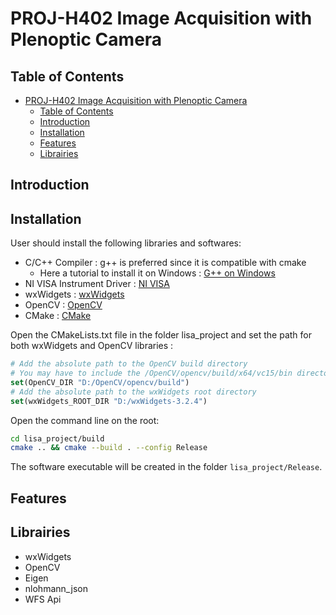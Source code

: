 # PROJ-H402 Image Acquisition with Plenoptic Camera

## Table of Contents

- [PROJ-H402 Image Acquisition with Plenoptic Camera](#proj-h402-image-acquisition-with-plenoptic-camera)
  - [Table of Contents](#table-of-contents)
  - [Introduction](#introduction)
  - [Installation](#installation)
  - [Features](#features)
  - [Librairies](#librairies)

## Introduction

## Installation

User should install the following libraries and softwares:

- C/C++ Compiler : g++ is preferred since it is compatible with cmake
  - Here a tutorial to install it on Windows : [G++ on Windows](https://www.freecodecamp.org/news/how-to-install-c-and-cpp-compiler-on-windows/)   
- NI VISA Instrument Driver : [NI VISA](https://www.ni.com/fr/support/downloads/drivers/download.ni-visa.html)
- wxWidgets : [wxWidgets](https://www.wxwidgets.org/downloads/)
- OpenCV : [OpenCV](https://opencv.org/releases/)
- CMake : [CMake](https://cmake.org/download/)

Open the CMakeLists.txt file in the folder lisa_project and set the path for both wxWidgets and OpenCV libraries :

``` CMake
# Add the absolute path to the OpenCV build directory
# You may have to include the /OpenCV/opencv/build/x64/vc15/bin directory to your system PATH
set(OpenCV_DIR "D:/OpenCV/opencv/build")
# Add the absolute path to the wxWidgets root directory
set(wxWidgets_ROOT_DIR "D:/wxWidgets-3.2.4")
```

Open the command line on the root:

```bash
cd lisa_project/build
cmake .. && cmake --build . --config Release
```

The software executable will be created in the folder `lisa_project/Release`.

## Features



## Librairies

- wxWidgets
- OpenCV
- Eigen
- nlohmann_json
- WFS Api




